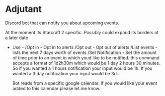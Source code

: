 # Adjutant
Discord bot that can notify you about upcoming events.

At the moment its Starcraft 2 specific. Possibly could expand its borders at a later date

- Use - 
/Opt in - Opt in to alerts
/Opt out - Opt out of alerts
/List events - lists the next 7 days worth of events
/Set Notification - Set the amount of time prior to an event in which youd like to be notified.
    this command accepts a format of 1d2h30m which would be 1 day 2 hours 30 minutes. So if you wanted a 1 hours notification your input would be 1h. If you wanted a 3 day notification your input would be 3d...

  Bot reads from a specific google calendar. If you would like your event added to this calendar please let me know. 
